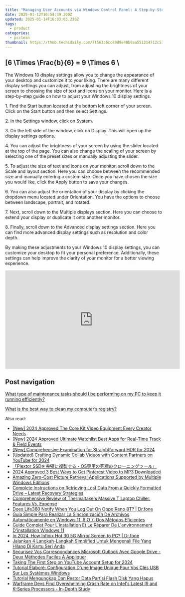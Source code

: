 ```yaml
---
title: "Managing User Accounts via Windows Control Panel: A Step-by-Step Guide by YL Computing"
date: 2025-01-12T16:54:39.200Z
updated: 2025-01-14T16:03:03.238Z
tags:
  - product
categories:
  - pcclean
thumbnail: https://thmb.techidaily.com/7f563c6cc49d9e48b9aa551214712c5134f2db5185be39a48c0e895d012e0af9.jpg
---
```


## \[6 \Times \Frac{b}{6} = 9 \Times 6 \

The Windows 10 display settings allow you to change the appearance of your desktop and customize it to your liking. There are many different display settings you can adjust, from adjusting the brightness of your screen to choosing the size of text and icons on your monitor. Here is a step-by-step guide on how to adjust your Windows 10 display settings. 

1\. Find the Start button located at the bottom left corner of your screen. Click on the Start button and then select Settings.

2\. In the Settings window, click on System.

3\. On the left side of the window, click on Display. This will open up the display settings options. 

4\. You can adjust the brightness of your screen by using the slider located at the top of the page. You can also change the scaling of your screen by selecting one of the preset sizes or manually adjusting the slider.

5\. To adjust the size of text and icons on your monitor, scroll down to the Scale and layout section. Here you can choose between the recommended size and manually entering a custom size. Once you have chosen the size you would like, click the Apply button to save your changes.

6\. You can also adjust the orientation of your display by clicking the dropdown menu located under Orientation. You have the options to choose between landscape, portrait, and rotated.

7\. Next, scroll down to the Multiple displays section. Here you can choose to extend your display or duplicate it onto another monitor.

8\. Finally, scroll down to the Advanced display settings section. Here you can find more advanced display settings such as resolution and color depth. 

By making these adjustments to your Windows 10 display settings, you can customize your desktop to fit your personal preference. Additionally, these settings can help improve the clarity of your monitor for a better viewing experience.

<!-- affiliate ads begin -->
<iframe width="560" height="315" src="https://www.youtube.com/embed/tPgf_wSdhS8?si=BHoH1ryaxmwk-8FV" title="YouTube video player" frameborder="0" allow="accelerometer; autoplay; clipboard-write; encrypted-media; gyroscope; picture-in-picture; web-share" referrerpolicy="strict-origin-when-cross-origin" allowfullscreen></iframe>
<!-- affiliate ads end -->

## Post navigation

[What type of maintenance tasks should I be performing on my PC to keep it running efficiently?](https://tools.techidaily.com/pcclean/products/)

[What is the best way to clean my computer’s registry?](https://tools.techidaily.com/pcclean/products/)

<ins class="adsbygoogle"
     style="display:block"
     data-ad-format="autorelaxed"
     data-ad-client="ca-pub-7571918770474297"
     data-ad-slot="1223367746"></ins>

<ins class="adsbygoogle"
     style="display:block"
     data-ad-client="ca-pub-7571918770474297"
     data-ad-slot="8358498916"
     data-ad-format="auto"
     data-full-width-responsive="true"></ins>

<span class="atpl-alsoreadstyle">Also read:</span>
<div><ul>
<li><a href="https://youtube-docs.techidaily.com/024-approved-the-core-kit-video-equipment-every-creator-needs/"><u>[New] 2024 Approved The Core Kit Video Equipment Every Creator Needs</u></a></li>
<li><a href="https://fox-cloud.techidaily.com/new-2024-approved-ultimate-watchlist-best-apps-for-real-time-track-and-field-events/"><u>[New] 2024 Approved Ultimate Watchlist Best Apps for Real-Time Track & Field Events</u></a></li>
<li><a href="https://fox-glue.techidaily.com/new-comprehensive-examination-for-straightforward-hdr-for-2024/"><u>[New] Comprehensive Examination for Straightforward HDR for 2024</u></a></li>
<li><a href="https://facebook-video-footage.techidaily.com/updated-crafting-dynamic-collab-videos-with-content-partners-on-youtube-for-2024/"><u>[Updated] Crafting Dynamic Collab Videos with Content Partners on YouTube for 2024</u></a></li>
<li><a href="https://win-updates.techidaily.com/plextor-ssd-os/"><u>「Plextor SSDを完璧に複製する - OS専用の究極のクローニングツール」</u></a></li>
<li><a href="https://extra-information.techidaily.com/2024-approved-3-best-ways-to-get-pinterest-video-to-mp3-downloaded/"><u>2024 Approved 3 Best Ways to Get Pinterest Video to MP3 Downloaded</u></a></li>
<li><a href="https://win-updates.techidaily.com/amazing-zero-cost-picture-retrieval-applications-supported-by-multiple-windows-editions/"><u>Amazing Zero-Cost Picture Retrieval Applications Supported by Multiple Windows Editions</u></a></li>
<li><a href="https://win-updates.techidaily.com/complete-instructions-on-retrieving-lost-data-from-a-quickly-formatted-drive-latest-recovery-strategies/"><u>Complete Instructions on Retrieving Lost Data From a Quickly Formatted Drive – Latest Recovery Strategies</u></a></li>
<li><a href="https://buynow-info.techidaily.com/comprehensive-review-of-thermaltakes-massive-t-laptop-chiller-features-vs-expense/"><u>Comprehensive Review of Thermaltake's Massive T Laptop Chiller: Features Vs. Expense</u></a></li>
<li><a href="https://fake-location.techidaily.com/does-life360-notify-when-you-log-out-on-oppo-reno-8t-drfone-by-drfone-virtual-android/"><u>Does Life360 Notify When You Log Out On Oppo Reno 8T? | Dr.fone</u></a></li>
<li><a href="https://win-updates.techidaily.com/guia-simple-para-realizar-la-sincronizacion-de-archivos-automaticamente-en-windows-11-8-o-7-dos-metodos-eficientes/"><u>Guía Simple Para Realizar La Sincronización De Archivos Automáticamente en Windows 11, 8 O 7: Dos Métodos Eficientes</u></a></li>
<li><a href="https://win-updates.techidaily.com/guide-complet-pour-linstallation-et-le-reparer-de-lenvironnement-dinstallation-windows-11/"><u>Guide Complet Pour L'Installation Et Le Réparer De L'environnement D'installation Windows 11</u></a></li>
<li><a href="https://screen-mirror.techidaily.com/in-2024-how-infinix-hot-30-5g-mirror-screen-to-pc-drfone-by-drfone-android/"><u>In 2024, How Infinix Hot 30 5G Mirror Screen to PC? | Dr.fone</u></a></li>
<li><a href="https://win-updates.techidaily.com/jalankan-4-langkah-langkah-simplified-untuk-mengenali-file-yang-hilang-di-kartu-seri-anda/"><u>Jalankan 4 Langkah-Langkah Simplified Untuk Mengenali File Yang Hilang Di Kartu Seri Anda</u></a></li>
<li><a href="https://win-updates.techidaily.com/securisez-vos-correspondances-microsoft-outlook-avec-google-drive-deux-methodes-faciles-a-appliquer/"><u>Securisez Vos Correspondances Microsoft Outlook Avec Google Drive - Deux Méthodes Faciles À Appliquer</u></a></li>
<li><a href="https://youtube-sure.techidaily.com/g-the-first-step-on-youtube-account-setup-for-2024/"><u>Taking The First Step on YouTube Account Setup for 2024</u></a></li>
<li><a href="https://win-updates.techidaily.com/tutorial-elabore-configuration-dune-image-unique-pour-vos-cles-usb-sur-les-systemes-windows/"><u>Tutorial Élaboré: Configuration D'une Image Unique Pour Vos Clés USB Sur Les Systèmes Windows</u></a></li>
<li><a href="https://win-updates.techidaily.com/tutorial-mengungkap-dan-restor-data-partisi-flash-disk-yang-hapus/"><u>Tutorial Mengungkap Dan Restor Data Partisi Flash Disk Yang Hapus</u></a></li>
<li><a href="https://hardware-tips.techidaily.com/warframe-devs-find-overwhelming-crash-rate-on-intels-latest-i9-and-k-series-processors-in-depth-study/"><u>Warframe Devs Find Overwhelming Crash Rate on Intel's Latest I9 and K-Series Processors - In-Depth Study</u></a></li>
</ul></div>

